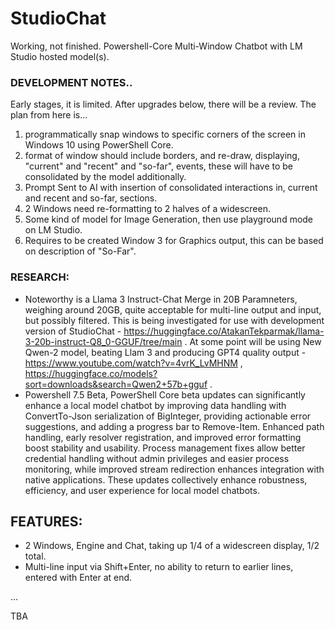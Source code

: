 # StudioChat
Working, not finished. Powershell-Core Multi-Window Chatbot with LM Studio hosted model(s). 

### DEVELOPMENT NOTES..
Early stages, it is limited. After upgrades below, there will be a review. The plan from here is...
1.  programmatically snap windows to specific corners of the screen in Windows 10 using PowerShell Core.
2. format of window should include borders, and re-draw, displaying, "current" and "recent" and "so-far", events, these will have to be consolidated by the model additionally.
3. Prompt Sent to AI with insertion of consolidated interactions in, current and recent and so-far, sections.  
4. 2 Windows need re-formatting to 2 halves of a widescreen.
5. Some kind of model for Image Generation, then use playground mode on LM Studio.
6. Requires to be created Window 3 for Graphics output, this can be based on description of "So-Far".

### RESEARCH:
- Noteworthy is a Llama 3 Instruct-Chat Merge in 20B Paramneters, weighing around 20GB, quite acceptable for multi-line output and input, but possibly filtered. This is being investigated for use with development version of StudioChat - https://huggingface.co/AtakanTekparmak/llama-3-20b-instruct-Q8_0-GGUF/tree/main . At some point will be using New Qwen-2 model, beating Llam 3 and producing GPT4 quality output - https://www.youtube.com/watch?v=4vrK_LvMHNM , https://huggingface.co/models?sort=downloads&search=Qwen2+57b+gguf .
- Powershell 7.5 Beta, PowerShell Core beta updates can significantly enhance a local model chatbot by improving data handling with ConvertTo-Json serialization of BigInteger, providing actionable error suggestions, and adding a progress bar to Remove-Item. Enhanced path handling, early resolver registration, and improved error formatting boost stability and usability. Process management fixes allow better credential handling without admin privileges and easier process monitoring, while improved stream redirection enhances integration with native applications. These updates collectively enhance robustness, efficiency, and user experience for local model chatbots.


## FEATURES:
- 2 Windows, Engine and Chat, taking up 1/4 of a widescreen display, 1/2 total.
- Multi-line input via Shift+Enter, no ability to return to earlier lines, entered with Enter at end. 


...

TBA
